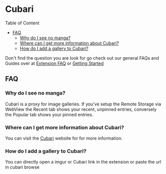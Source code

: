 # Cubari

Table of Content
- [FAQ](#FAQ)
  - [Why do I see no manga?](#why-do-i-see-no-manga)
  - [Where can I get more information about Cubari?](#where-can-i-get-more-information-about-cubari)
  - [How do I add a gallery to Cubari?](#how-do-i-add-a-gallery-to-cubari)

[Uncomment this if needed; and replace &#40; and &#41; with ( and )]: <> (- [Guides]&#40;#Guides&#41;)

Don't find the question you are look for go check out our general FAQs and Guides over at [Extension FAQ](https://tachiyomi.org/help/faq/#extensions) or [Getting Started](https://tachiyomi.org/help/guides/getting-started/#installation)

## FAQ

### Why do I see no manga?
Cubari is a proxy for image galleries.
If you've setup the Remote Storage via WebView the Recent tab shows your recent, unpinned entries, conversely the Popular tab shows your pinned entries.

### Where can I get more information about Cubari?
You can visit the [Cubari](https://cubari.moe/) website for for more information.

### How do I add a gallery to Cubari?
You can directly open a imgur or Cubari link in the extension or paste the url in cubari browse

[Uncomment this if needed]: <> (## Guides)
